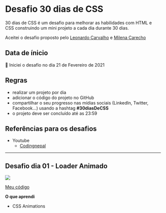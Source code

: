 <h1 align="center" style="display: flex; place-items: center;">
  Desafio 30 dias de CSS
</h1>

30 dias de CSS é um desafio para melhorar as habilidades com HTML e CSS construindo um mini projeto a cada dia durante 30 dias.

Aceitei o desafio proposto pelo [Leonardo Carvalho](https://github.com/leon-carvalho) e [Milena Carecho](https://github.com/MilenaCarecho)

## Data de ínicio

📅 Iniciei o desafio no dia 21 de Fevereiro de 2021

## Regras

- realizar um projeto por dia
- adicionar o código do projeto no GitHub
- compartilhar o seu progresso nas mídias sociais (LinkedIn, Twitter, Facebook...) usando a hashtag **#30diasDeCSS**
- o projeto deve ser concluído até as 23:59

## Referências para os desafios

- Youtube
  - [Codingnepal](https://www.youtube.com/c/codingnepal/videos)

---

## Desafio dia 01 - Loader Animado

<img src="https://media.giphy.com/media/mOmmwGo9pyGZksvixy/giphy.gif" />

[Meu código](https://github.com/LucasFernandesBrazil/Desafio30DiasCSS/tree/main/Day-01)

**O que aprendi**

- CSS Animations
